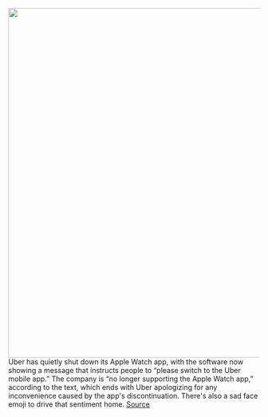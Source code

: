 <img src='https://cdn.vox-cdn.com/thumbor/2bFl5d02HWKwNKYaNULnWdxAjDc=/0x0:2040x1360/1200x800/filters:focal(667x346:993x672)/cdn.vox-cdn.com/uploads/chorus_image/image/70371663/DSCF7013.0.jpg' width='700px' /><br/>
Uber has quietly shut down its Apple Watch app, with the software now showing a message that instructs people to “please switch to the Uber mobile app.” The company is “no longer supporting the Apple Watch app,” according to the text, which ends with Uber apologizing for any inconvenience caused by the app's discontinuation. There's also a sad face emoji to drive that sentiment home.
<a href='https://www.theverge.com/2022/1/10/22877023/uber-apple-watch-app-discontinued'> Source <a/>